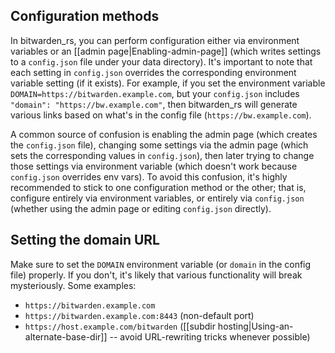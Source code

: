 ## Configuration methods

In bitwarden_rs, you can perform configuration either via environment variables or an [[admin page|Enabling-admin-page]] (which writes settings to a `config.json` file under your data directory). It's important to note that each setting in `config.json` overrides the corresponding environment variable setting (if it exists). For example, if you set the environment variable `DOMAIN=https://bitwarden.example.com`, but your `config.json` includes `"domain": "https://bw.example.com"`, then bitwarden_rs will generate various links based on what's in the config file (`https://bw.example.com`).

A common source of confusion is enabling the admin page (which creates the `config.json` file), changing some settings via the admin page (which sets the corresponding values in `config.json`), then later trying to change those settings via environment variable (which doesn't work because `config.json` overrides env vars). To avoid this confusion, it's highly recommended to stick to one configuration method or the other; that is, configure entirely via environment variables, or entirely via `config.json` (whether using the admin page or editing `config.json` directly).

## Setting the domain URL

Make sure to set the `DOMAIN` environment variable (or `domain` in the config file) properly. If you don't, it's likely that various functionality will break mysteriously. Some examples:

* `https://bitwarden.example.com`
* `https://bitwarden.example.com:8443` (non-default port)
* `https://host.example.com/bitwarden` ([[subdir hosting|Using-an-alternate-base-dir]] -- avoid URL-rewriting tricks whenever possible)